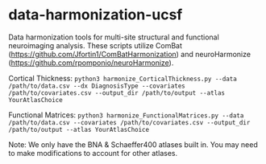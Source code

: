 # data-harmonization-ucsf

Data harmonization tools for multi-site structural and functional neuroimaging analysis. These scripts utilize ComBat (https://github.com/Jfortin1/ComBatHarmonization) and neuroHarmonize (https://github.com/rpomponio/neuroHarmonize).

Cortical Thickness:
`python3 harmonize_CorticalThickness.py --data /path/to/data.csv --dx DiagnosisType --covariates /path/to/covariates.csv --output_dir /path/to/output --atlas YourAtlasChoice`

Functional Matrices:
`python3 harmonize_FunctionalMatrices.py --data /path/to/data.csv --covariates /path/to/covariates.csv --output_dir /path/to/output --atlas YourAtlasChoice`

Note: We only have the BNA & Schaeffer400 atlases built in. You may need to make modifications to account for other atlases. 
